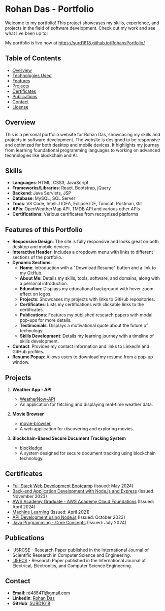 # Rohan Das - Portfolio

Welcome to my portfolio! This project showcases my skills, experience, and projects in the field of software development. Check out my work and see what I’ve been up to!

My portfolio is live now at https://surd1618.github.io/RohansPortfolio/

## Table of Contents

- [Overview](#overview)
- [Technologies Used](#technologies-used)
- [Features](#features)
- [Projects](#projects)
- [Certificates](#certificates)
- [Publications](#publications)
- [Contact](#contact)
- [License](#license)

## Overview

This is a personal portfolio website for Rohan Das, showcasing my skills and projects in software development. The website is designed to be responsive and optimized for both desktop and mobile devices. It highlights my journey from learning foundational programming languages to working on advanced technologies like blockchain and AI.

## Skills

- **Languages**: HTML, CSS3, JavaScript
- **Frameworks/Libraries**: React, Bootstrap, jQuery
- **Backend**: Java Servlets, JSP
- **Database**: MySQL, SQL Server
- **Tools**: VS Code, IntelliJ IDEA, Eclipse IDE, Tomcat, Postman, Git
- **APIs**: OpenWeatherMap API, TMDB API and various other APIs
- **Certifications**: Various certificates from recognized platforms

## Features of this Portfolio

- **Responsive Design**: The site is fully responsive and looks great on both desktop and mobile devices.
- **Interactive Header**: Includes a dropdown menu with links to different sections of the portfolio.
- **Dynamic Sections**:
  - **Home**: Introduction with a "Download Resume" button and a link to my GitHub.
  - **About Me**: Details my skills, tools, software, and domains, along with a personal introduction.
  - **Education**: Displays my educational background with hover zoom effect on logos.
  - **Projects**: Showcases my projects with links to GitHub repositories.
  - **Certificates**: Lists my certifications with clickable links to the certificates.
  - **Publications**: Features my published research papers with modal pop-ups for more details.
  - **Testimonials**: Displays a motivational quote about the future of technology.
  - **Skills Development**: Details my learning journey with a timeline of skills development.
- **Contact**: Provides my contact information and links to LinkedIn and GitHub profiles.
- **Resume Popup**: Allows users to download my resume from a pop-up window.

## Projects

1. **Weather App - API**
   - [WeatherNow-API](https://github.com/SURD1618/WeatherNow-API)
   - An application for fetching and displaying real-time weather data.

2. **Movie Browser**
   - [movie-browser](https://github.com/SURD1618/movie-browser)
   - A web application for discovering and exploring movies.

3. **Blockchain-Based Secure Document Tracking System**
   - [blockledge](https://github.com/SURD1618)
   - A system designed for secure document tracking using blockchain technology.

## Certificates

- [Full Stack Web Development Bootcamp](https://www.udemy.com/certificate/UC-39753576-7dd3-4833-90be-02cbc8750552/) (Issued: May 2024)
- [Back-end Application Development with Node.js and Express](https://courses.edx.org/certificates/6034419d04e34596a1b7816e84139c56?_gl=1*la4k3w*_ga*MTQ3MTMzODU0NS4xNjk3NzI2MTE3*_ga_D3KS4KMDT0*MTY5OTQyMTUzNy4zNC4xLjE2OTk0MjIwNDcuNjAuMC4w) (Issued: November 2023)
- [AWS Academy Graduate - AWS Academy Cloud Foundations](https://www.credly.com/badges/afb0f7ec-1dae-413c-84cf-942809ca8673/linked_in_profile) (Issued: April 2024)
- [Machine Learning](https://www.coursera.org/account/accomplishments/verify/HUE5J3EP2TPW) (Issued: April 2021)
- [API Development using Node.js](https://www.airtribe.live/api-development-masterclass/certificate/PS5TDHTKI1LQ) (Issued: October 2023)
- [Java Programming - Core Concepts](https://www.mygreatlearning.com/certificate/IDIVFTBE) (Issued: July 2024)

## Publications

- [IJSRCSE](https://ijsrcseit.com/home/issue/view/article.php?id=CSEIT218216) - Research Paper published in the International Journal of Scientific Research in Computer Science and Engineering.
- [IJEECS](#) - Research Paper published in the International Journal of Electrical, Electronics, and Computer Science Engineering.

## Contact

- **Email**: [rd488411@gmail.com](mailto:rd488411@gmail.com)
- **LinkedIn**: [Rohan Das](https://www.linkedin.com/in/rohan-das-9080711bb/)
- **GitHub**: [SURD1618](https://github.com/SURD1618)
